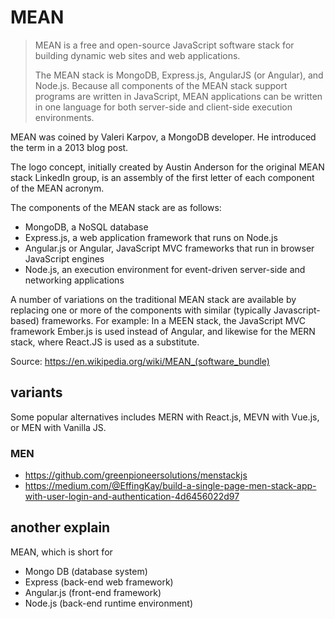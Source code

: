 # MEAN

> MEAN is a free and open-source JavaScript software stack for building dynamic web sites and web applications.
>
> The MEAN stack is MongoDB, Express.js, AngularJS (or Angular), and Node.js. Because all components of the MEAN stack support programs are written in JavaScript, MEAN applications can be written in one language for both server-side and client-side execution environments.


MEAN was coined by Valeri Karpov, a MongoDB developer. He introduced the term in a 2013 blog post.

The logo concept, initially created by Austin Anderson for the original MEAN stack LinkedIn group, is an assembly of the first letter of each component of the MEAN acronym.

The components of the MEAN stack are as follows:

- MongoDB, a NoSQL database
- Express.js, a web application framework that runs on Node.js
- Angular.js or Angular, JavaScript MVC frameworks that run in browser JavaScript engines
- Node.js, an execution environment for event-driven server-side and networking applications

A number of variations on the traditional MEAN stack are available by replacing one or more of the components with similar (typically Javascript-based) frameworks. For example: In a MEEN stack, the JavaScript MVC framework Ember.js is used instead of Angular, and likewise for the MERN stack, where React.JS is used as a substitute.

Source: <https://en.wikipedia.org/wiki/MEAN_(software_bundle)>

## variants

Some popular alternatives includes MERN with React.js, MEVN with Vue.js, or MEN with Vanilla JS.


### MEN

- <https://github.com/greenpioneersolutions/menstackjs>
- <https://medium.com/@EffingKay/build-a-single-page-men-stack-app-with-user-login-and-authentication-4d6456022d97>

## another explain

MEAN, which is short for

- Mongo DB (database system)
- Express (back-end web framework)
- Angular.js (front-end framework)
- Node.js (back-end runtime environment)
